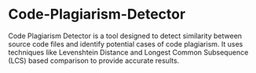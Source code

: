 # Code-Plagiarism-Detector
Code Plagiarism Detector is a tool designed to detect similarity between source code files and identify potential cases of code plagiarism. It uses techniques like Levenshtein Distance and Longest Common Subsequence (LCS) based comparison to provide accurate results. 
